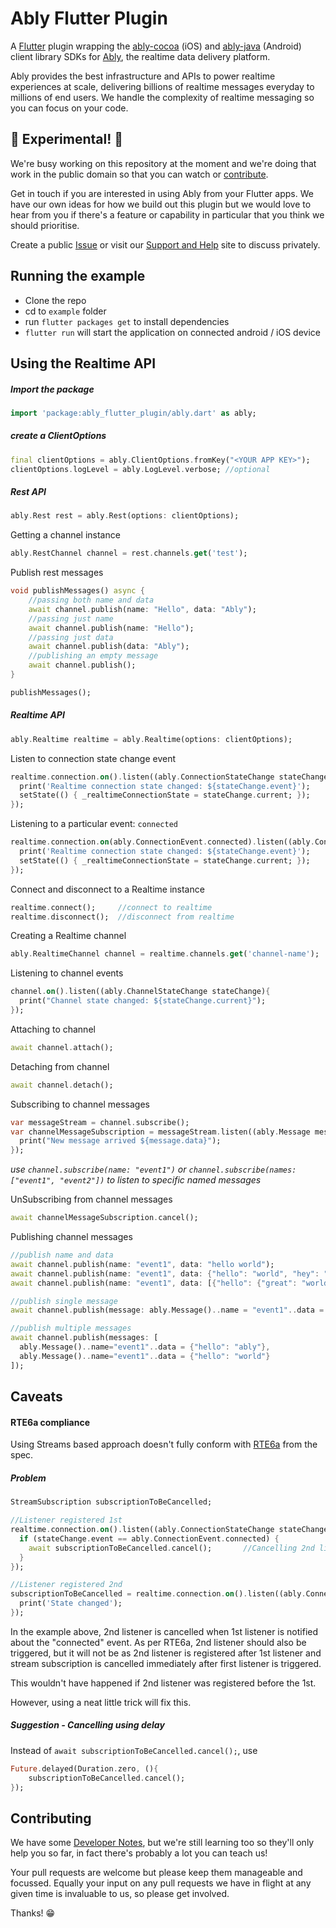 # Ably Flutter Plugin

A
[Flutter](https://flutter.dev/)
plugin wrapping the
[ably-cocoa](https://github.com/ably/ably-cocoa) (iOS)
and
[ably-java](https://github.com/ably/ably-java) (Android)
client library SDKs for [Ably](https://ably.io/), the realtime data delivery platform.

Ably provides the best infrastructure and APIs to power realtime experiences at scale, delivering billions of realtime messages everyday to millions of end users.
We handle the complexity of realtime messaging so you can focus on your code.

## :construction: Experimental! :construction:

We're busy working on this repository at the moment and we're doing that work in the public domain so that you can watch or
[contribute](#contributing).

Get in touch if you are interested in using Ably from your Flutter apps.
We have our own ideas for how we build out this plugin but we would love to hear from you if there's a feature or capability in particular that you think we should prioritise.

Create a public
[Issue](https://github.com/ably/ably-flutter/issues)
or visit our
[Support and Help](https://www.ably.io/support)
site to discuss privately.

## Running the example

* Clone the repo
* cd to `example` folder
* run `flutter packages get` to install dependencies
* `flutter run` will start the application on connected android / iOS device


## Using the Realtime API

##### Import the package

```dart
import 'package:ably_flutter_plugin/ably.dart' as ably;
```

##### create a ClientOptions

```dart
final clientOptions = ably.ClientOptions.fromKey("<YOUR APP KEY>");
clientOptions.logLevel = ably.LogLevel.verbose; //optional
```

##### Rest API

```dart
ably.Rest rest = ably.Rest(options: clientOptions);
```

Getting a channel instance

```dart
ably.RestChannel channel = rest.channels.get('test');
```

Publish rest messages

```dart
void publishMessages() async {
    //passing both name and data
    await channel.publish(name: "Hello", data: "Ably");
    //passing just name
    await channel.publish(name: "Hello");
    //passing just data
    await channel.publish(data: "Ably");
    //publishing an empty message
    await channel.publish();
}

publishMessages();
```

##### Realtime API

```dart
ably.Realtime realtime = ably.Realtime(options: clientOptions);
```

Listen to connection state change event

```dart
realtime.connection.on().listen((ably.ConnectionStateChange stateChange) async {
  print('Realtime connection state changed: ${stateChange.event}');
  setState(() { _realtimeConnectionState = stateChange.current; });
});
```

Listening to a particular event: `connected`

```dart
realtime.connection.on(ably.ConnectionEvent.connected).listen((ably.ConnectionStateChange stateChange) async {
  print('Realtime connection state changed: ${stateChange.event}');
  setState(() { _realtimeConnectionState = stateChange.current; });
});
```

Connect and disconnect to a Realtime instance

```dart
realtime.connect();     //connect to realtime
realtime.disconnect();  //disconnect from realtime
```

Creating a Realtime channel

```dart
ably.RealtimeChannel channel = realtime.channels.get('channel-name');
```

Listening to channel events

```dart
channel.on().listen((ably.ChannelStateChange stateChange){
  print("Channel state changed: ${stateChange.current}");
});
```

Attaching to channel

```dart
await channel.attach();
```

Detaching from channel

```dart
await channel.detach();
```

Subscribing to channel messages

```dart
var messageStream = channel.subscribe();
var channelMessageSubscription = messageStream.listen((ably.Message message){
  print("New message arrived ${message.data}");
});
```

_use `channel.subscribe(name: "event1")` or `channel.subscribe(names: ["event1", "event2"])` to listen to specific named messages_

UnSubscribing from channel messages

```dart
await channelMessageSubscription.cancel();
```

Publishing channel messages

```dart
//publish name and data
await channel.publish(name: "event1", data: "hello world");
await channel.publish(name: "event1", data: {"hello": "world", "hey": "ably"});
await channel.publish(name: "event1", data: [{"hello": {"great": "world"}, "ably": {"serious": true, "realtime": true}, "key3": null}, "string4", "string5"]);

//publish single message
await channel.publish(message: ably.Message()..name = "event1"..data = {"hello": "world"});

//publish multiple messages
await channel.publish(messages: [
  ably.Message()..name="event1"..data = {"hello": "ably"},
  ably.Message()..name="event1"..data = {"hello": "world"}
]);
```

## Caveats

#### RTE6a compliance

Using Streams based approach doesn't fully conform with [RTE6a](https://docs.ably.io/client-lib-development-guide/features/#RTE6a) from the spec.

##### Problem

```dart
StreamSubscription subscriptionToBeCancelled;

//Listener registered 1st
realtime.connection.on().listen((ably.ConnectionStateChange stateChange) async {
  if (stateChange.event == ably.ConnectionEvent.connected) {
    await subscriptionToBeCancelled.cancel();       //Cancelling 2nd listener
  }
});

//Listener registered 2nd
subscriptionToBeCancelled = realtime.connection.on().listen((ably.ConnectionStateChange stateChange) async {
  print('State changed');
});
```

In the example above, 2nd listener is cancelled when 1st listener is notified about the "connected" event.
As per RTE6a, 2nd listener should also be triggered, but it will not be as 2nd listener is registered after 1st listener and  stream subscription is cancelled immediately after first listener is triggered.

This wouldn't have happened if 2nd listener was registered before the 1st.

However, using a neat little trick will fix this.

##### Suggestion - Cancelling using delay

Instead of `await subscriptionToBeCancelled.cancel();`, use

```dart
Future.delayed(Duration.zero, (){
    subscriptionToBeCancelled.cancel();
});
```

## Contributing

We have some [Developer Notes](DeveloperNotes.md), but we're still learning too so they'll only help you so far, in fact there's probably a lot you can teach us!

Your pull requests are welcome but please keep them manageable and focussed.
Equally your input on any pull requests we have in flight at any given time is invaluable to us, so please get involved.

Thanks! :grin:
